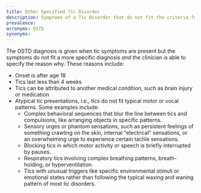 ```yaml
---
title: Other Specified Tic Disorder
description: Symptoms of a Tic Disorder that do not fit the criteria for another diagnosis and the clinician chooses to specify the reason why.
prevalence:
acronyms: OSTD
synonyms:
---
```


The OSTD diagnosis is given when tic symptoms are present but the symptoms do not fit a more specific diagnosis <i>and</i> the clinician is able to specify the reason why. These reasons include:  
- Onset is after age 18  
- Tics last less than 4 weeks  
- Tics can be attributed to another medical condition, such as brain injury or medication  
- Atypical tic presentations, i.e., tics do not fit typical motor or vocal patterns. Some examples include:  
    - Complex behavioral sequences that blur the line between tics and compulsions, like arranging objects in specific patterns.  
    - Sensory urges or phantom sensations, such as persistent feelings of something crawling on the skin, internal "electrical" sensations, or an overwhelming urge to experience certain tactile sensations.  
    - Blocking tics in which motor activity or speech is briefly interrupted by pauses.  
    - Respiratory tics involving complex breathing patterns, breath-holding, or hyperventilation.  
    - Tics with unusual triggers like specific environmental stimuli or emotional states rather than following the typical waxing and waning pattern of most tic disorders.